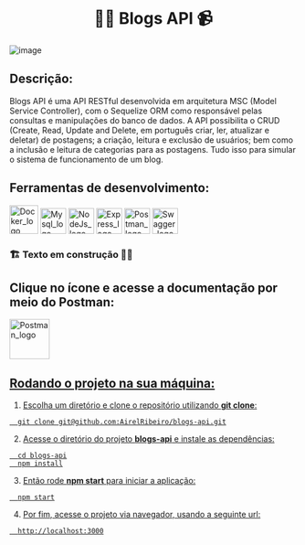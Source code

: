 # <h1 align="center"> ✍🏾 Blogs API 📹 </h1>

![image](https://user-images.githubusercontent.com/98190806/189659626-0fe60595-a0c1-4b5e-8472-79787516abd5.png)


## Descrição:

<p text-align="justify">Blogs API é uma API RESTful desenvolvida em arquitetura MSC (Model Service Controller), com o Sequelize ORM como responsável pelas consultas e manipulações do banco de dados. A API possibilita o CRUD (Create, Read, Update and Delete, em português criar, ler, atualizar e deletar) de postagens; a criação, leitura e exclusão de usuários; bem como a inclusão e leitura de categorias para as postagens. Tudo isso para simular o sistema de funcionamento de um blog.</p>

## Ferramentas de desenvolvimento:

<div align="left">
<img src="https://cdn.jsdelivr.net/gh/devicons/devicon/icons/docker/docker-original.svg" height="50" alt="Docker_logo"  />
<img src="https://cdn.jsdelivr.net/gh/devicons/devicon/icons/mysql/mysql-original.svg" height="45" alt="Mysql_logo"  />
<img src="https://cdn.jsdelivr.net/gh/devicons/devicon/icons/nodejs/nodejs-original.svg" height="45" alt="NodeJs_logo"  />
<img src="https://cdn.jsdelivr.net/gh/devicons/devicon/icons/express/express-original.svg" height="45" alt="Express_logo"  />
<img src="https://seeklogo.com/images/P/postman-logo-F43375A2EB-seeklogo.com.png" height="45" alt="Postman_logo"  />
<img src="https://seeklogo.com/images/S/swagger-logo-A49F73BAF4-seeklogo.com.png" height="45" alt="Swagger_logo"  />

### 🏗️ Texto em construção 👷🏾
</div>

## Clique no ícone e acesse a documentação por meio do **Postman**:

<a href="https://documenter.getpostman.com/view/22527230/2s7YYpfm18" target="blanck"> <img src="https://seeklogo.com/images/P/postman-logo-F43375A2EB-seeklogo.com.png" height="70" alt="Postman_logo"  />

## Rodando o projeto na sua máquina:

1. Escolha um diretório e clone o repositório utilizando **git clone**:
```
  git clone git@github.com:AirelRibeiro/blogs-api.git
```

2. Acesse o diretório do projeto **blogs-api** e instale as dependências:
```
  cd blogs-api
  npm install
```

3. Então rode **npm start** para iniciar a aplicação:
```
  npm start
```

4. Por fim, acesse o projeto via navegador, usando a seguinte url:
```
  http://localhost:3000
```
